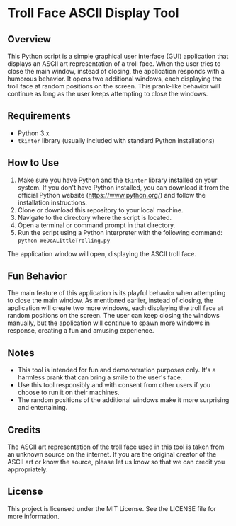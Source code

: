 # Troll Face ASCII Display Tool

## Overview

This Python script is a simple graphical user interface (GUI) application that displays an ASCII art representation of a troll face. When the user tries to close the main window, instead of closing, the application responds with a humorous behavior. It opens two additional windows, each displaying the troll face at random positions on the screen. This prank-like behavior will continue as long as the user keeps attempting to close the windows.

## Requirements

- Python 3.x
- `tkinter` library (usually included with standard Python installations)

## How to Use

1. Make sure you have Python and the `tkinter` library installed on your system. If you don't have Python installed, you can download it from the official Python website (https://www.python.org/) and follow the installation instructions.
2. Clone or download this repository to your local machine.
3. Navigate to the directory where the script is located.
4. Open a terminal or command prompt in that directory.
5. Run the script using a Python interpreter with the following command: `python WeDoALittleTrolling.py`

The application window will open, displaying the ASCII troll face.

## Fun Behavior

The main feature of this application is its playful behavior when attempting to close the main window. As mentioned earlier, instead of closing, the application will create two more windows, each displaying the troll face at random positions on the screen. The user can keep closing the windows manually, but the application will continue to spawn more windows in response, creating a fun and amusing experience.

## Notes

- This tool is intended for fun and demonstration purposes only. It's a harmless prank that can bring a smile to the user's face.
- Use this tool responsibly and with consent from other users if you choose to run it on their machines.
- The random positions of the additional windows make it more surprising and entertaining.

## Credits

The ASCII art representation of the troll face used in this tool is taken from an unknown source on the internet. If you are the original creator of the ASCII art or know the source, please let us know so that we can credit you appropriately.

## License

This project is licensed under the MIT License. See the LICENSE file for more information.
